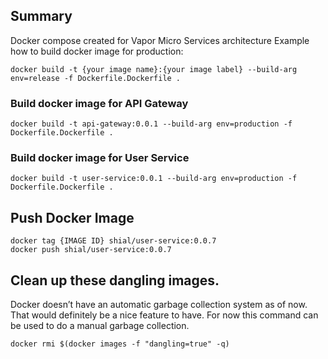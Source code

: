 ## Summary

Docker compose created for Vapor Micro Services architecture
Example how to build docker image for production:

```
docker build -t {your image name}:{your image label} --build-arg env=release -f Dockerfile.Dockerfile .
```

### Build docker image for API Gateway

```
docker build -t api-gateway:0.0.1 --build-arg env=production -f Dockerfile.Dockerfile .
```

### Build docker image for User Service

```
docker build -t user-service:0.0.1 --build-arg env=production -f Dockerfile.Dockerfile .
```

## Push Docker Image

```
docker tag {IMAGE ID} shial/user-service:0.0.7
docker push shial/user-service:0.0.7
```

## Clean up these dangling images.

Docker doesn’t have an automatic garbage collection system as of now. That would definitely be a nice feature to have. For now this command can be used to do a manual garbage collection.

```
docker rmi $(docker images -f "dangling=true" -q)
```
